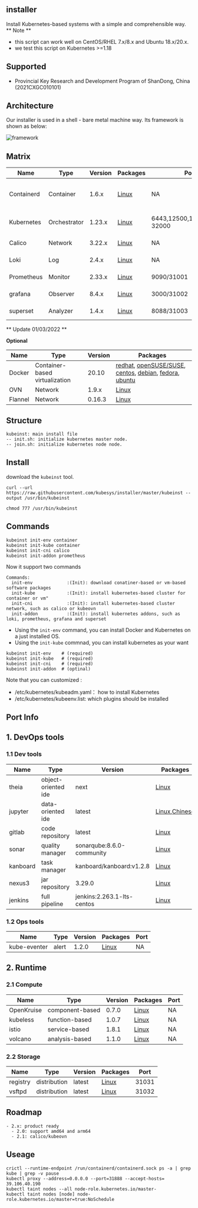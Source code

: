 ## installer

Install Kubernetes-based systems with a simple and comprehensible way.
** Note **
- this script can work well on CentOS/RHEL 7.x/8.x and Ubuntu 18.x/20.x.
- we test this script on Kubernetes >=1.18

## Supported

- Provincial Key Research and Development Program of ShanDong, China (2021CXGC010101)

## Architecture

Our installer is used in a shell - bare metal machine way. Its framework is shown as below:

![framework](./others/framework.jpg)

## Matrix


| Name        | Type      | Version |  Packages   |  Ports    |     DNS   |   command  |      
| ------      | ------    | ------  | ------      |   -----   |    -----  |   -----   |
| Containerd  | Container        | 1.6.x    | [Linux](https://containerd.io/docs/getting-started/)|            NA                |              NA              | init-env/init-kube container |
| Kubernetes  | Orchestrator     | 1.23.x   | [Linux](https://docs.kubernetes.io/)                | 6443,12500,12501,30000-32000 |              NA              | init-env/init-kube vm |
| Calico      | Network          | 3.22.x   | [Linux](https://docs.projectcalico.org/)            |            NA                |              NA              | init-cni calico |
| Loki        | Log              | 2.4.x    | [Linux](https://grafana.com/oss/loki/)              |            NA                |              NA              |init-addon loki| 
| Prometheus  | Monitor          | 2.33.x   | [Linux](https://github.com/prometheus/prometheus/)  |         9090/31001           |              NA              |init-addon prometheus |
| grafana     | Observer         | 8.4.x    | [Linux](https://community.grafana.com/)             |         3000/31002           |              NA              |init-addon grafana|
| superset    | Analyzer         | 1.4.x    | [Linux](https://superset.apache.org//)              |         8088/31003           |              NA              |init-addon superset|

** Update 01/03/2022 **


**Optional**

| Name        | Type      | Version |  Packages  |
| ------      | ------    | ------  | ------      |
| Docker      | Container-based virtualization | 20.10   | [redhat](https://docs.docker.com/install/linux/docker-ee/rhel/), [openSUSE/SUSE](https://docs.docker.com/install/linux/docker-ee/suse/), [centos](https://docs.docker.com/install/linux/docker-ce/centos/), [debian](https://docs.docker.com/install/linux/docker-ce/debian/), [fedora](https://docs.docker.com/install/linux/docker-ce/fedora/), [ubuntu](https://docs.docker.com/install/linux/docker-ce/ubuntu/) |
| OVN         | Network  | 1.9.x    | [Linux](https://github.com/alauda/kube-ovn)     |          
| Flannel     | Network  | 0.16.3   | [Linux](https://github.com/flannel-io/flannel/) |
## Structure

```
kubeinst: main install file
-- init.sh: initialize kubernetes master node.
-- join.sh: initialize kubernetes node node.
```

## Install

download the `kubeinst` tool.

```
curl --url https://raw.githubusercontent.com/kubesys/installer/master/kubeinst --output /usr/bin/kubeinst

chmod 777 /usr/bin/kubeinst
```

## Commands

```
kubeinst init-env container
kubeinst init-kube container
kubeinst init-cni calico
kubeinst init-addon prometheus
```

Now it support two commands

```
Commands:
  init-env             :(Init): download conatiner-based or vm-based software packages
  init-kube            :(Init): install kubernetes-based cluster for container or vm"
  init-cni             :(Init): install kubernetes-based cluster network, such as calico or kubeovn
  init-addon           :(Init): install kubernetes addons, such as loki, prometheus, grafana and superset
```

- Using the `init-env` command, you can install Docker and Kubernetes on a just installed OS.
- Using the `init-kube` commnad, you can install kubernetes as your want

```
kubeinst init-env    # (required)
kubeinst init-kube   # (required)
kubeinst init-cni    # (required)
kubeinst init-addon  # (optinal)
```

Note that you can customized :

- /etc/kubernetes/kubeadm.yaml： how to install Kubernetes
- /etc/kubernetes/kubeenv.list: which plugins should be installed


## Port Info

## 1. DevOps tools

### 1.1 Dev tools

| Name        | Type      | Version |  Packages  |   Port |
| ------      | ------    | ------  | ------      | ------ |
| theia       | object-oriented ide  |  next    | [Linux](https://theia-ide.org/docs/)                         |  31011       |
| jupyter     | data-oriented  ide   | latest  | [Linux](https://jupyter-docker-stacks.readthedocs.io/en/latest/index.html),[Chinese](https://www.cnblogs.com/zeryter/p/11331811.html)                                                              |  31012       |
| gitlab      | code repository      | latest  | [Linux](https://hub.docker.com/r/gitlab/gitlab-ce)            |  31013       |
| sonar       | quality manager |  sonarqube:8.6.0-community  | [Linux](https://docs.sonarqube.org/latest/)    |  31014       |
| kanboard    | task manager   |  kanboard/kanboard:v1.2.8  | [Linux](https://github.com/kanboard/kanboard)    |  31015       |
| nexus3      | jar repository       | 3.29.0  | [Linux](https://hub.docker.com/r/sonatype/nexus3)             |  31016       |
| jenkins     | full pipeline   |  jenkins:2.263.1-lts-centos  | [Linux](https://www.jenkins.io)               |  31017       |


### 1.2 Ops tools


| Name        | Type      | Version |  Packages  |   Port |
| ------      | ------    | ------  | ------      | ------ |      
| kube-eventer| alert                | 1.2.0   | [Linux](https://github.com/AliyunContainerService/kube-eventer)      |   NA       |


## 2. Runtime

### 2.1 Compute

| Name        | Type      | Version |  Packages  |   Port |
| ------      | ------    | ------  | ------      | ------ |
| OpenKruise  | component-based      | 0.7.0   | [Linux](https://openkruise.io/en-us/docs/quick_start.html)   |       NA           |              
| kubeless    | function-based       | 1.0.7   | [Linux](https://kubeless.io/docs/quick-start/)      |   NA       |
| istio       | service-based        | 1.8.1   | [Linux](https://istio.io/latest/docs/setup/getting-started/)      |   NA       |
| volcano     | analysis-based       | 1.1.0   | [Linux](https://github.com/volcano-sh/volcano)      |   NA       |


### 2.2 Storage

| Name        | Type      | Version |  Packages  |   Port |
| ------      | ------    | ------  | ------      | ------ |
| registry    | distribution         | latest  | [Linux](https://github.com/distribution/distribution)         |  31031      |
| vsftpd      | distribution         | latest  | [Linux](https://help.ubuntu.com/community/vsftpd)             |  31032      |

## Roadmap

```
- 2.x: product ready
  - 2.0: support amd64 and arm64
  - 2.1: calico/kubeovn
```

## Useage

```
crictl --runtime-endpoint /run/containerd/containerd.sock ps -a | grep kube | grep -v pause
kubectl proxy --address=0.0.0.0 --port=31888 --accept-hosts=
39.106.40.190
kubectl taint nodes --all node-role.kubernetes.io/master-
kubectl taint nodes [node] node-role.kubernetes.io/master=true:NoSchedule
```
